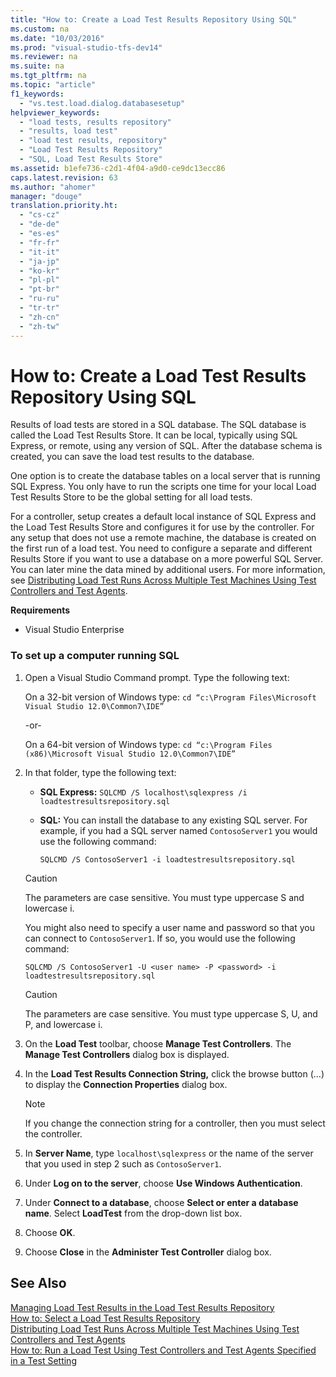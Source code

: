 ```yaml
---
title: "How to: Create a Load Test Results Repository Using SQL"
ms.custom: na
ms.date: "10/03/2016"
ms.prod: "visual-studio-tfs-dev14"
ms.reviewer: na
ms.suite: na
ms.tgt_pltfrm: na
ms.topic: "article"
f1_keywords: 
  - "vs.test.load.dialog.databasesetup"
helpviewer_keywords: 
  - "load tests, results repository"
  - "results, load test"
  - "load test results, repository"
  - "Load Test Results Repository"
  - "SQL, Load Test Results Store"
ms.assetid: b1efe736-c2d1-4f04-a9d0-ce9dc13ecc86
caps.latest.revision: 63
ms.author: "ahomer"
manager: "douge"
translation.priority.ht: 
  - "cs-cz"
  - "de-de"
  - "es-es"
  - "fr-fr"
  - "it-it"
  - "ja-jp"
  - "ko-kr"
  - "pl-pl"
  - "pt-br"
  - "ru-ru"
  - "tr-tr"
  - "zh-cn"
  - "zh-tw"
---
```

# How to: Create a Load Test Results Repository Using SQL
Results of load tests are stored in a SQL database. The SQL database is called the Load Test Results Store. It can be local, typically using SQL Express, or remote, using any version of SQL. After the database schema is created, you can save the load test results to the database.  
  
 One option is to create the database tables on a local server that is running SQL Express. You only have to run the scripts one time for your local Load Test Results Store to be the global setting for all load tests.  
  
 For a controller, setup creates a default local instance of SQL Express and the Load Test Results Store and configures it for use by the controller. For any setup that does not use a remote machine, the database is created on the first run of a load test. You need to configure a separate and different Results Store if you want to use a database on a more powerful SQL Server. You can later mine the data mined by additional users. For more information, see [Distributing Load Test Runs Across Multiple Test Machines Using Test Controllers and Test Agents](../test/distributing-load-test-runs-across-multiple-test-machines-using-test-controllers-and-test-agents.md).  
  
 **Requirements**  
  
-   Visual Studio Enterprise  
  
### To set up a computer running SQL  
  
1.  Open a Visual Studio Command prompt. Type the following text:  
  
     On a 32-bit version of Windows type: `cd “c:\Program Files\Microsoft Visual Studio 12.0\Common7\IDE”`  
  
     -or-  
  
     On a 64-bit version of Windows type: `cd “c:\Program Files (x86)\Microsoft Visual Studio 12.0\Common7\IDE”`  
  
2.  In that folder, type the following text:  
  
    -   **SQL Express:** `SQLCMD /S localhost\sqlexpress /i loadtestresultsrepository.sql`  
  
    -   **SQL:** You can install the database to any existing SQL server. For example, if you had a SQL server named `ContosoServer1` you would use the following command:  
  
         `SQLCMD /S ContosoServer1 -i loadtestresultsrepository.sql`  
  
    > [!CAUTION]
    >  The parameters are case sensitive. You must type uppercase S and lowercase i.  
  
     You might also need to specify a user name and password so that you can connect to `ContosoServer1`. If so, you would use the following command:  
  
     `SQLCMD /S ContosoServer1 -U <user name> -P <password> -i loadtestresultsrepository.sql`  
  
    > [!CAUTION]
    >  The parameters are case sensitive. You must type uppercase S, U, and P, and lowercase i.  
  
3.  On the **Load Test** toolbar, choose **Manage Test Controllers**. The **Manage Test Controllers** dialog box is displayed.  
  
4.  In the **Load Test Results Connection String,** click the browse button (…) to display the **Connection Properties** dialog box.  
  
    > [!NOTE]
    >  If you change the connection string for a controller, then you must select the controller.  
  
5.  In **Server Name**, type `localhost\sqlexpress` or the name of the server that you used in step 2 such as `ContosoServer1`.  
  
6.  Under **Log on to the server**, choose **Use Windows Authentication**.  
  
7.  Under **Connect to a database**, choose **Select or enter a database name**. Select **LoadTest** from the drop-down list box.  
  
8.  Choose **OK**.  
  
9. Choose **Close** in the **Administer Test Controller** dialog box.  
  
## See Also  
 [Managing Load Test Results in the Load Test Results Repository](../test/managing-load-test-results-in-the-load-test-results-repository.md)   
 [How to: Select a Load Test Results Repository](../test/how-to--select-a-load-test-results-repository.md)   
 [Distributing Load Test Runs Across Multiple Test Machines Using Test Controllers and Test Agents](../test/distributing-load-test-runs-across-multiple-test-machines-using-test-controllers-and-test-agents.md)   
 [How to: Run a Load Test Using Test Controllers and Test Agents Specified in a Test Setting](../test_notintoc/how-to--run-a-load-test-using-test-controllers-and-test-agents-specified-in-a-test-setting.md)